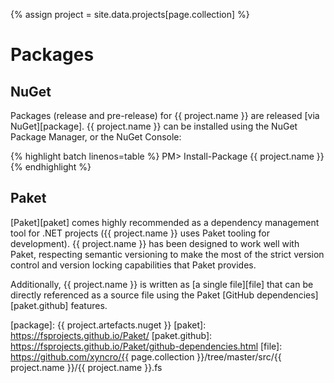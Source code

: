 {% assign project = site.data.projects[page.collection] %}

# Packages

## NuGet

Packages (release and pre-release) for {{ project.name }} are released [via NuGet][package]. {{ project.name }} can be installed using the NuGet Package Manager, or the NuGet Console:

{% highlight batch linenos=table %}
PM> Install-Package {{ project.name }}
{% endhighlight %}

## Paket

[Paket][paket] comes highly recommended as a dependency management tool for .NET projects ({{ project.name }} uses Paket tooling for development). {{ project.name }} has been designed to work well with Paket, respecting semantic versioning to make the most of the strict version control and version locking capabilities that Paket provides.

Additionally, {{ project.name }} is written as [a single file][file] that can be directly referenced as a source file using the Paket [GitHub dependencies][paket.github] features.

[package]: {{ project.artefacts.nuget }}
[paket]: https://fsprojects.github.io/Paket/
[paket.github]: https://fsprojects.github.io/Paket/github-dependencies.html
[file]: https://github.com/xyncro/{{ page.collection }}/tree/master/src/{{ project.name }}/{{ project.name }}.fs
